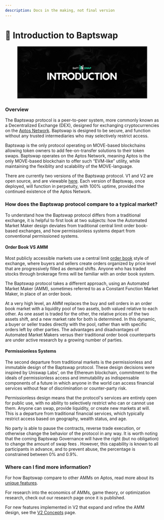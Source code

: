 ```yaml
---
description: Docs in the making, not final version
---
```


# 👋 Introduction to Baptswap

<figure><img src=".gitbook/assets/intro.png" alt=""><figcaption></figcaption></figure>

### Overview

The Baptswap protocol is a peer-to-peer system, more commonly known as a Decentralized Exchange (DEX), designed for exchanging cryptocurrencies on the [Aptos Network](https://aptosfoundation.org/). Baptswap is designed to be secure, and function without any trusted intermediaries who may selectively restrict access.

Baptswap is the only protocol operating on MOVE-based blockchains allowing token owners to add fee-on-transfer solutions to their token swaps. Baptswap operates on the Aptos Network, meaning Aptos is the only MOVE-based blockchain to offer such “EVM-like” utility, while maintaining the flexiblity and scalability of the MOVE-language.&#x20;

There are currently two versions of the Baptswap protocol. V1 and V2 are open source, and are viewable [here](https://github.com/BAPTSWAP). Each version of Baptswap, once deployed, will function in perpetuity, with 100% uptime, provided the continued existence of the Aptos Network.

### How does the Baptswap protocol compare to a typical market?[​](https://docs.uniswap.org/concepts/uniswap-protocol#how-does-the-uniswap-protocol-compare-to-a-typical-market) <a href="#how-does-the-uniswap-protocol-compare-to-a-typical-market" id="how-does-the-uniswap-protocol-compare-to-a-typical-market"></a>

To understand how the Baptswap protocol differs from a traditional exchange, it is helpful to first look at two subjects: how the Automated Market Maker design deviates from traditional central limit order book-based exchanges, and how permissionless systems depart from conventional permissioned systems.

#### Order Book VS AMM[​](https://docs.uniswap.org/concepts/uniswap-protocol#order-book-vs-amm) <a href="#order-book-vs-amm" id="order-book-vs-amm"></a>

Most publicly accessible markets use a central limit [order book](https://www.investopedia.com/terms/o/order-book.asp) style of exchange, where buyers and sellers create orders organized by price level that are progressively filled as demand shifts. Anyone who has traded stocks through brokerage firms will be familiar with an order book system.

The Baptswap protocol takes a different approach, using an Automated Market Maker (AMM), sometimes referred to as a Constant Function Market Maker, in place of an order book.

At a very high level, an AMM replaces the buy and sell orders in an order book market with a liquidity pool of two assets, both valued relative to each other. As one asset is traded for the other, the relative prices of the two assets shift, and a new market rate for both is determined. In this dynamic, a buyer or seller trades directly with the pool, rather than with specific orders left by other parties. The advantages and disadvantages of Automated Market Makers versus their traditional order book counterparts are under active research by a growing number of parties.

#### Permissionless Systems[​](https://docs.uniswap.org/concepts/uniswap-protocol#permissionless-systems) <a href="#permissionless-systems" id="permissionless-systems"></a>

The second departure from traditional markets is the permissionless and immutable design of the Baptswap protocol. These design decisions were inspired by Uniswap Labs', on the Ethereum blockchain, commitment to the ideals of permissionless access and immutability as indispensable components of a future in which anyone in the world can access financial services without fear of discrimination or counter-party risk.

Permissionless design means that the protocol's services are entirely open for public use, with no ability to selectively restrict who can or cannot use them. Anyone can swap, provide liquidity, or create new markets at will. This is a departure from traditional financial services, which typically restrict access based on geography, wealth status, and age.

No party is able to pause the contracts, reverse trade execution, or otherwise change the behavior of the protocol in any way. It is worth noting that the coming Baptswap Governance will have the right (but no obligation) to change the amount of swap fees . However, this capability is known to all participants in advance, and to prevent abuse, the percentage is constrained between 0% and 0.9%.

### Where can I find more information[​](https://docs.uniswap.org/concepts/uniswap-protocol#where-can-i-find-more-information)? <a href="#where-can-i-find-more-information" id="where-can-i-find-more-information"></a>

For how Baptswap compare to other AMMs on Aptos, read more about its [unique features](introduction-to-baptswap/made-to-stand-out.md).

For research into the economics of AMMs, game theory, or optimization research, check out our research page once it is published.

For new features implemented in V2 that expand and refine the AMM design, see the [V2 Concepts](baptswap-v2/protocol-overview/) page.
